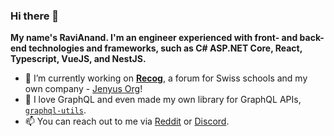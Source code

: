 ### Hi there 👋

**My name's RaviAnand. I'm an engineer experienced with front- and back-end technologies and frameworks, such as C# ASP.NET Core, React, Typescript, VueJS, and NestJS.**

- 🔭 I’m currently working on [**Recog**](https://github.com/Jenyus-Org/recog), a forum for Swiss schools and my own company - [Jenyus Org](http://jenyus.web.app/)!
- 🌱 I love GraphQL and even made my own library for GraphQL APIs, [`graphql-utils`](https://github.com/Jenyus-Org/graphql-utils).
- 📫 You can reach out to me via [Reddit](https://reddit.com/u/Dan6erbond) or [Discord](https://discord.gg/wMEyKZk).
